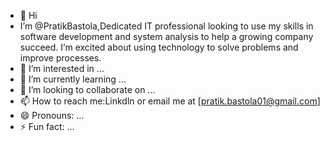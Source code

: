 - 👋 Hi
-  I’m @PratikBastola,Dedicated IT professional looking to use my skills in software development and system analysis to help a growing company succeed. I’m excited about using technology to solve problems and improve processes.
- 👀 I’m interested in ...
- 🌱 I’m currently learning ...
- 💞️ I’m looking to collaborate on ...
- 📫 How to reach me:Linkdln or email me at [pratik.bastola01@gmail.com]
- 😄 Pronouns: ...
- ⚡ Fun fact: ...

<!---
PratikBastol/PratikBastol is a ✨ special ✨ repository because its `README.md` (this file) appears on your GitHub profile.
You can click the Preview link to take a look at your changes.
--->
